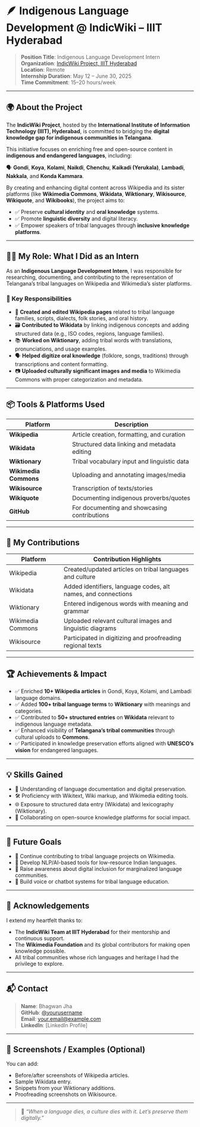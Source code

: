 # 🪶 Indigenous Language Development @ IndicWiki – IIIT Hyderabad

> **Position Title**: Indigenous Language Development Intern  
> **Organization**: [IndicWiki Project, IIIT Hyderabad](https://indicwiki.iiit.ac.in)  
> **Location**: Remote  
> **Internship Duration**: May 12 – June 30, 2025  
> **Time Commitment**: 15–20 hours/week

---

## 🌍 About the Project

The **IndicWiki Project**, hosted by the **International Institute of Information Technology (IIIT), Hyderabad**, is committed to bridging the **digital knowledge gap for indigenous communities in Telangana**.

This initiative focuses on enriching free and open-source content in **indigenous and endangered languages**, including:

🗣️ **Gondi**, **Koya**, **Kolami**, **Naikdi**, **Chenchu**, **Kaikadi (Yerukala)**, **Lambadi**, **Nakkala**, and **Konda Kammara**.

By creating and enhancing digital content across Wikipedia and its sister platforms (like **Wikimedia Commons**, **Wikidata**, **Wiktionary**, **Wikisource**, **Wikiquote**, and **Wikibooks**), the project aims to:

- ✅ Preserve **cultural identity** and **oral knowledge** systems.
- ✅ Promote **linguistic diversity** and digital literacy.
- ✅ Empower speakers of tribal languages through **inclusive knowledge platforms**.

---

## 👨‍💻 My Role: What I Did as an Intern

As an **Indigenous Language Development Intern**, I was responsible for researching, documenting, and contributing to the representation of Telangana’s tribal languages on Wikipedia and Wikimedia’s sister platforms.

### 🔹 Key Responsibilities

- 📝 **Created and edited Wikipedia pages** related to tribal language families, scripts, dialects, folk stories, and oral history.
- 🗃️ **Contributed to Wikidata** by linking indigenous concepts and adding structured data (e.g., ISO codes, regions, language families).
- 📚 **Worked on Wiktionary**, adding tribal words with translations, pronunciations, and usage examples.
- 🗣️ **Helped digitize oral knowledge** (folklore, songs, traditions) through transcriptions and content formatting.
- 📷 **Uploaded culturally significant images and media** to Wikimedia Commons with proper categorization and metadata.

---

## 📦 Tools & Platforms Used

| Platform              | Description                                  |
|-----------------------|----------------------------------------------|
| **Wikipedia**         | Article creation, formatting, and curation   |
| **Wikidata**          | Structured data linking and metadata editing |
| **Wiktionary**        | Tribal vocabulary input and linguistic data  |
| **Wikimedia Commons** | Uploading and annotating images/media        |
| **Wikisource**        | Transcription of texts/stories               |
| **Wikiquote**         | Documenting indigenous proverbs/quotes       |
| **GitHub**            | For documenting and showcasing contributions |

---

## 🚀 My Contributions

| Platform         | Contribution Highlights                                           |
|------------------|-------------------------------------------------------------------|
| Wikipedia        | Created/updated articles on tribal languages and culture          |
| Wikidata         | Added identifiers, language codes, alt names, and connections     |
| Wiktionary       | Entered indigenous words with meaning and grammar                 |
| Wikimedia Commons| Uploaded relevant cultural images and linguistic diagrams         |
| Wikisource       | Participated in digitizing and proofreading regional texts        |

---

## 🏆 Achievements & Impact

- ✅ Enriched **10+ Wikipedia articles** in Gondi, Koya, Kolami, and Lambadi language domains.
- ✅ Added **100+ tribal language terms** to **Wiktionary** with meanings and categories.
- ✅ Contributed to **50+ structured entries** on **Wikidata** relevant to indigenous language metadata.
- ✅ Enhanced visibility of **Telangana’s tribal communities** through cultural uploads to **Commons**.
- ✅ Participated in knowledge preservation efforts aligned with **UNESCO’s vision** for endangered languages.

---

## 💡 Skills Gained

- 🧠 Understanding of language documentation and digital preservation.
- 🛠️ Proficiency with Wikitext, Wiki markup, and Wikimedia editing tools.
- 🌐 Exposure to structured data entry (Wikidata) and lexicography (Wiktionary).
- 🤝 Collaborating on open-source knowledge platforms for social impact.

---

## 🔮 Future Goals

- 📌 Continue contributing to tribal language projects on Wikimedia.
- 📌 Develop NLP/AI-based tools for low-resource Indian languages.
- 📌 Raise awareness about digital inclusion for marginalized language communities.
- 📌 Build voice or chatbot systems for tribal language education.

---

## 🙏 Acknowledgements

I extend my heartfelt thanks to:

- The **IndicWiki Team at IIIT Hyderabad** for their mentorship and continuous support.
- The **Wikimedia Foundation** and its global contributors for making open knowledge possible.
- All tribal communities whose rich languages and heritage I had the privilege to explore.

---

## 📬 Contact

> **Name**: Bhagwan Jha  
> **GitHub**: [@yourusername](https://github.com/yourusername)  
> **Email**: your.email@example.com  
> **LinkedIn**: [LinkedIn Profile]

---

## 📸 Screenshots / Examples (Optional)

You can add:
- Before/after screenshots of Wikipedia articles.
- Sample Wikidata entry.
- Snippets from your Wiktionary additions.
- Proofreading screenshots on Wikisource.

---

> 🌟 *“When a language dies, a culture dies with it. Let’s preserve them digitally.”*
